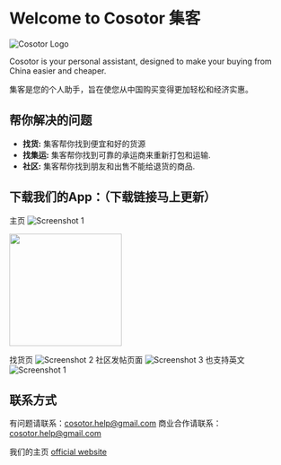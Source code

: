 
# Welcome to Cosotor 集客

![Cosotor Logo](https://cosotor.github.io/logo.png)

Cosotor is your personal assistant, designed to make your buying from China easier and cheaper. 

集客是您的个人助手，旨在使您从中国购买变得更加轻松和经济实惠。

## 帮你解决的问题

- **找货:** 集客帮你找到便宜和好的货源
- **找集运:** 集客帮你找到可靠的承运商来重新打包和运输.
- **社区:** 集客帮你找到朋友和出售不能给退货的商品.


## 下载我们的App：（下载链接马上更新）

主页
![Screenshot 1](https://cosotor.github.io/0-main-zh.png)

<img src="https://cosotor.github.io/0-main-zh.png" width="200">

找货页
![Screenshot 2](https://cosotor.github.io/1-buy-zh.png)
社区发帖页面
![Screenshot 3](https://cosotor.github.io/2-com.png.png)
也支持英文
![Screenshot 1](https://cosotor.github.io/0-main-en.png)

## 联系方式
有问题请联系：[cosotor.help@gmail.com](mailto:cosotor.help@gmail.com)
商业合作请联系：[cosotor.help@gmail.com](mailto:cosotor.help@gmail.com)

我们的主页 [official website](https://cosotor.github.io)

